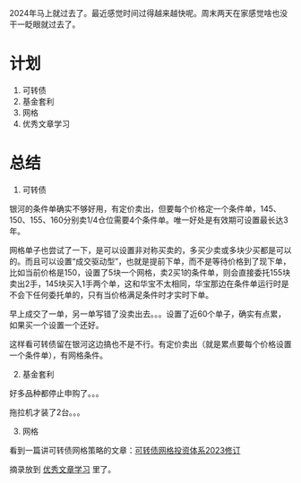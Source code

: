 2024年马上就过去了。最近感觉时间过得越来越快呢。周末两天在家感觉啥也没干一眨眼就过去了。

# 计划

1. 可转债
1. 基金套利
1. 网格
1. 优秀文章学习


# 总结

1. 可转债

银河的条件单确实不够好用，有定价卖出，但要每个价格定一个条件单，145、150、155、160分别卖1/4仓位需要4个条件单。唯一好处是有效期可设置最长达3年。

网格单子也尝试了一下，是可以设置非对称买卖的，多买少卖或多块少买都是可以的。而且可以设置“成交驱动型”，也就是提前下单，而不是等待价格到了现下单，比如当前价格是150，设置了5块一个网格，卖2买1的条件单，则会直接委托155块卖出2手，145块买入1手两个单，这和华宝不太相同，华宝那边在条件单运行时是不会下任何委托单的，只有当价格满足条件时才实时下单。

早上成交了一单，另一单写错了没卖出去。。。设置了近60个单子，确实有点累，如果买一个设置一个还好。

这样看可转债留在银河这边搞也不是不行。有定价卖出（就是累点要每个价格设置一个条件单），有网格条件。



2. 基金套利

好多品种都停止申购了。。。

拖拉机才装了2台。。。


3. 网格


看到一篇讲可转债网格策略的文章：[可转债网格投资体系2023修订](https://zhuanlan.zhihu.com/p/669440589)

摘录放到 [优秀文章学习](../../investment/优秀文章学习/优秀文章学习.md) 里了。

